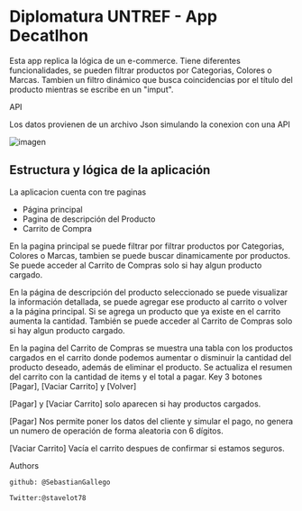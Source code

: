 # Diplomatura UNTREF - App Decatlhon

Esta app replica la lógica de un e-commerce. Tiene diferentes funcionalidades, se pueden filtrar productos por Categorias, Colores o Marcas. Tambien un filtro dinámico que busca coincidencias por el título del producto mientras se escribe en un "imput".


API

Los datos provienen de un archivo Json simulando la conexion con una API 

![imagen]("/images/json.png")


## Estructura y lógica de la aplicación 

La aplicacion cuenta con tre paginas
- Página principal 
- Pagina de descripción del Producto 
- Carrito de Compra 

En la pagina principal se puede filtrar por filtrar productos por Categorias, Colores o Marcas, tambien se puede buscar dinamicamente por productos. Se puede acceder al Carrito de Compras solo si hay algun producto cargado.

En la página de descripción del producto seleccionado se puede visualizar la información detallada, se puede agregar ese producto al carrito o volver a la página principal.
Si se  agrega un producto que ya existe en el carrito aumenta  la cantidad.
También se puede acceder al Carrito de Compras solo si hay algun producto cargado.

En la pagina del Carrito de  Compras se muestra una tabla con los productos cargados en el carrito donde  podemos aumentar o disminuir la cantidad del producto deseado, además de eliminar el producto. Se actualiza el resumen del carrito  con la cantidad de items y el  total a pagar. Key 3 botones [Pagar], [Vaciar Carrito] y [Volver]

[Pagar] y [Vaciar Carrito] solo aparecen si hay productos cargados.

[Pagar] Nos permite poner los datos del cliente y simular el pago, no genera un numero de operación de forma aleatoria con 6 dígitos.

[Vaciar Carrito] Vacía el carrito despues de confirmar si estamos seguros.

 
Authors

    github: @SebastianGallego

    Twitter:@stavelot78

